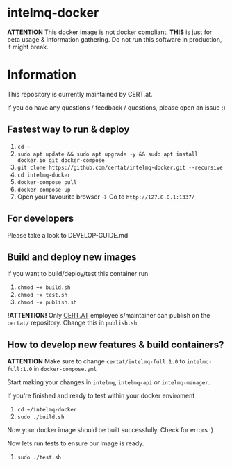 # intelmq-docker

**ATTENTION** This docker image is not docker compliant. **THIS** is just for beta usage & information gathering.
Do not run this software in production, it might break.

# Information
This repository is currently maintained by CERT.at.

If you do have any questions / feedback / questions, please open an issue :)

## Fastest way to run & deploy

1. `cd ~`
0. `sudo apt update && sudo apt upgrade -y && sudo apt install docker.io git docker-compose`
0. `git clone https://github.com/certat/intelmq-docker.git --recursive`
0. `cd intelmq-docker`
0. `docker-compose pull`
2. `docker-compose up`
3. Open your favourite browser -> Go to `http://127.0.0.1:1337/`

## For developers

Please take a look to DEVELOP-GUIDE.md


## Build and deploy new images

If you want to build/deploy/test this container run
1. `chmod +x build.sh`
0. `chmod +x test.sh`
0. `chmod +x publish.sh`

**!ATTENTION!** Only [CERT.AT](https://cert.at/) employee's/maintainer can publish on the `certat/` repository. Change this in `publish.sh`

## How to develop new features & build containers?
**ATTENTION** Make sure to change `certat/intelmq-full:1.0` to `intelmq-full:1.0` in `docker-compose.yml`

Start making your changes in `intelmq`, `intelmq-api` or `intelmq-manager`.

If you're finished and ready to test within your docker enviroment
1. `cd ~/intelmq-docker`
0. `sudo ./build.sh`

Now your docker image should be built successfully. Check for errors :)

Now lets run tests to ensure our image is ready.

1. `sudo ./test.sh`
